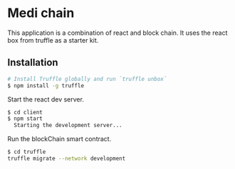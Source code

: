 # Medi chain

This application is a combination of react and block chain. It uses the react box from truffle as a starter kit.

## Installation

```sh
# Install Truffle globally and run `truffle unbox`
$ npm install -g truffle
```

Start the react dev server.

```sh
$ cd client
$ npm start
  Starting the development server...
```

Run the blockChain smart contract.

```sh
$ cd truffle
truffle migrate --network development
```
